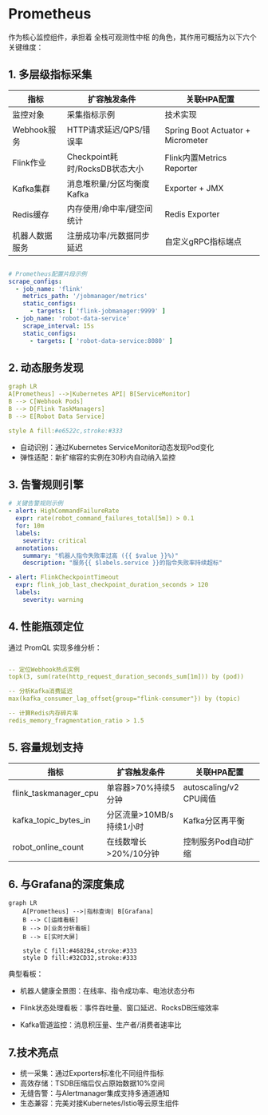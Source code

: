 # Prometheus

作为核心监控组件，承担着 全栈可观测性中枢 的角色，其作用可概括为以下六个关键维度：

## 1. 多层级指标采集

| 指标        | 扩容触发条件                   | 关联HPA配置                           |
   |-----------|--------------------------|-----------------------------------|
| 监控对象      | 采集指标示例                   | 技术实现                              |
| Webhook服务 | HTTP请求延迟/QPS/错误率         | Spring Boot Actuator + Micrometer |
| Flink作业   | Checkpoint耗时/RocksDB状态大小 | Flink内置Metrics Reporter           |
| Kafka集群   | 消息堆积量/分区均衡度 Kafka        | Exporter + JMX                    |
| Redis缓存   | 内存使用/命中率/键空间统计           | Redis Exporter                    |
| 机器人数据服务   | 注册成功率/元数据同步延迟            | 自定义gRPC指标端点                       |

```yaml

# Prometheus配置片段示例
scrape_configs:
  - job_name: 'flink'
    metrics_path: '/jobmanager/metrics'
    static_configs:
      - targets: [ 'flink-jobmanager:9999' ]
  - job_name: 'robot-data-service'
    scrape_interval: 15s
    static_configs:
      - targets: [ 'robot-data-service:8080' ]
```

## 2. 动态服务发现

```yaml
graph LR
A[Prometheus] -->|Kubernetes API| B[ServiceMonitor]
B --> C[Webhook Pods]
B --> D[Flink TaskManagers]
B --> E[Robot Data Service]

style A fill:#e6522c,stroke:#333

```

- 自动识别：通过Kubernetes ServiceMonitor动态发现Pod变化
- 弹性适配：新扩缩容的实例在30秒内自动纳入监控

## 3. 告警规则引擎

```yaml
# 关键告警规则示例
- alert: HighCommandFailureRate
  expr: rate(robot_command_failures_total[5m]) > 0.1
  for: 10m
  labels:
    severity: critical
  annotations:
    summary: "机器人指令失败率过高 ({{ $value }}%)"
    description: "服务{{ $labels.service }}的指令失败率持续超标"

- alert: FlinkCheckpointTimeout
  expr: flink_job_last_checkpoint_duration_seconds > 120
  labels:
    severity: warning
```

## 4. 性能瓶颈定位

通过 PromQL 实现多维分析：

```yaml

-- 定位Webhook热点实例
topk(3, sum(rate(http_request_duration_seconds_sum[1m])) by (pod))

-- 分析Kafka消费延迟
max(kafka_consumer_lag_offset{group="flink-consumer"}) by (topic)

-- 计算Redis内存碎片率
redis_memory_fragmentation_ratio > 1.5
```

## 5. 容量规划支持

| 指标                     | 扩容触发条件            | 关联HPA配置              | 
|------------------------|-------------------|----------------------|
| flink_taskmanager_cpu	 | 单容器>70%持续5分钟	     | autoscaling/v2 CPU阈值 |
| kafka_topic_bytes_in   | 	分区流量>10MB/s持续1小时 | 	Kafka分区再平衡          |
| robot_online_count	    | 在线数增长>20%/10分钟	   | 控制服务Pod自动扩缩          |

## 6. 与Grafana的深度集成

```mermaid
graph LR
    A[Prometheus] -->|指标查询| B[Grafana]
    B --> C[运维看板]
    B --> D[业务分析看板]
    B --> E[实时大屏]
    
    style C fill:#4682B4,stroke:#333
    style D fill:#32CD32,stroke:#333
```

典型看板：

- 机器人健康全景图：在线率、指令成功率、电池状态分布

- Flink状态处理看板：事件吞吐量、窗口延迟、RocksDB压缩效率

- Kafka管道监控：消息积压量、生产者/消费者速率比

## 7.技术亮点  
- 统一采集：通过Exporters标准化不同组件指标     
- 高效存储：TSDB压缩后仅占原始数据10%空间  
- 无缝告警：与Alertmanager集成支持多通道通知  
- 生态兼容：完美对接Kubernetes/Istio等云原生组件 